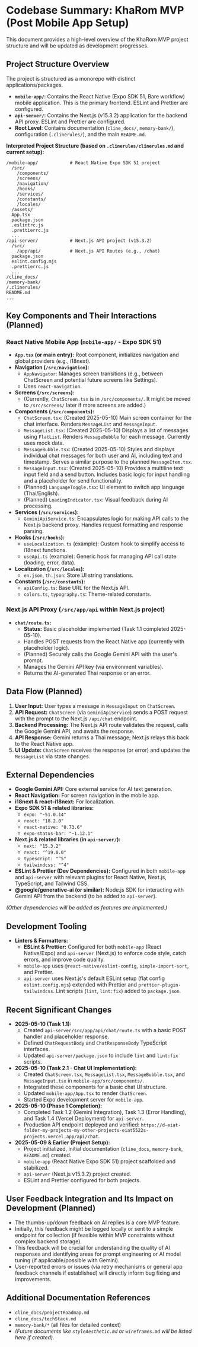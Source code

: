 # Codebase Summary: KhaRom MVP (Post Mobile App Setup)

This document provides a high-level overview of the KhaRom MVP project structure and will be updated as development progresses.

## Project Structure Overview
The project is structured as a monorepo with distinct applications/packages.
- **`mobile-app/`**: Contains the React Native (Expo SDK 51, Bare workflow) mobile application. This is the primary frontend. ESLint and Prettier are configured.
- **`api-server/`**: Contains the Next.js (v15.3.2) application for the backend API proxy. ESLint and Prettier are configured.
- **Root Level**: Contains documentation (`cline_docs/`, `memory-bank/`), configuration (`.clinerules/`), and the main `README.md`.

**Interpreted Project Structure (based on `.clinerules/clinerules.md` and current setup):**
```
/mobile-app/            # React Native Expo SDK 51 project
  /src/
    /components/
    /screens/
    /navigation/
    /hooks/
    /services/
    /constants/
    /locales/
  /assets/
  App.tsx
  package.json
  .eslintrc.js
  .prettierrc.js
  ...
/api-server/            # Next.js API project (v15.3.2)
  /src/
    /app/api/           # Next.js API Routes (e.g., /chat)
  package.json
  eslint.config.mjs
  .prettierrc.js
  ...
/cline_docs/
/memory-bank/
/.clinerules/
README.md
...
```

## Key Components and Their Interactions (Planned)

### React Native Mobile App (`mobile-app/` - Expo SDK 51)
-   **`App.tsx` (or main entry):** Root component, initializes navigation and global providers (e.g., i18next).
-   **Navigation (`/src/navigation`):**
    -   `AppNavigator`: Manages screen transitions (e.g., between ChatScreen and potential future screens like Settings).
    -   Uses `react-navigation`.
-   **Screens (`/src/screens`):**
    -   (Currently, `ChatScreen.tsx` is in `/src/components/`. It might be moved to `/src/screens/` later if more screens are added.)
-   **Components (`/src/components`):**
    -   `ChatScreen.tsx`: (Created 2025-05-10) Main screen container for the chat interface. Renders `MessageList` and `MessageInput`.
    -   `MessageList.tsx`: (Created 2025-05-10) Displays a list of messages using `FlatList`. Renders `MessageBubble` for each message. Currently uses mock data.
    -   `MessageBubble.tsx`: (Created 2025-05-10) Styles and displays individual chat messages for both user and AI, including text and timestamp. Serves a similar purpose to the planned `MessageItem.tsx`.
    -   `MessageInput.tsx`: (Created 2025-05-10) Provides a multiline text input field and a send button. Includes basic logic for input handling and a placeholder for send functionality.
    -   (Planned) `LanguageToggle.tsx`: UI element to switch app language (Thai/English).
    -   (Planned) `LoadingIndicator.tsx`: Visual feedback during AI processing.
-   **Services (`/src/services`):**
    -   `GeminiApiService.ts`: Encapsulates logic for making API calls to the Next.js backend proxy. Handles request formatting and response parsing.
-   **Hooks (`/src/hooks`):**
    -   `useLocalization.ts` (example): Custom hook to simplify access to i18next functions.
    -   `useApi.ts` (example): Generic hook for managing API call state (loading, error, data).
-   **Localization (`/src/locales`):**
    -   `en.json`, `th.json`: Store UI string translations.
-   **Constants (`/src/constants`):**
    -   `apiConfig.ts`: Base URL for the Next.js API.
    -   `colors.ts`, `typography.ts`: Theme-related constants.

### Next.js API Proxy (`/src/app/api` within Next.js project)
-   **`chat/route.ts`:**
    -   **Status:** Basic placeholder implemented (Task 1.1 completed 2025-05-10).
    -   Handles POST requests from the React Native app (currently with placeholder logic).
    -   (Planned) Securely calls the Google Gemini API with the user's prompt.
    -   Manages the Gemini API key (via environment variables).
    -   Returns the AI-generated Thai response or an error.

## Data Flow (Planned)
1.  **User Input:** User types a message in `MessageInput` on `ChatScreen`.
2.  **API Request:** `ChatScreen` (via `GeminiApiService`) sends a POST request with the prompt to the Next.js `/api/chat` endpoint.
3.  **Backend Processing:** The Next.js API route validates the request, calls the Google Gemini API, and awaits the response.
4.  **API Response:** Gemini returns a Thai message; Next.js relays this back to the React Native app.
5.  **UI Update:** `ChatScreen` receives the response (or error) and updates the `MessageList` via state changes.

## External Dependencies
-   **Google Gemini API:** Core external service for AI text generation.
-   **React Navigation:** For screen navigation in the mobile app.
-   **i18next & react-i18next:** For localization.
-   **Expo SDK 51 & related libraries:**
    -   `expo: "~51.0.14"`
    -   `react: "18.2.0"`
    -   `react-native: "0.73.6"`
    -   `expo-status-bar: "~1.12.1"`
-   **Next.js & related libraries (in `api-server/`):**
    -   `next: "15.3.2"`
    -   `react: "^19.0.0"`
    -   `typescript: "^5"`
    -   `tailwindcss: "^4"`
-   **ESLint & Prettier (Dev Dependencies):** Configured in both `mobile-app` and `api-server` with relevant plugins for React Native, Next.js, TypeScript, and Tailwind CSS.
-   **@google/generative-ai (or similar):** Node.js SDK for interacting with Gemini API from the backend (to be added to `api-server`).

*(Other dependencies will be added as features are implemented.)*

## Development Tooling
-   **Linters & Formatters:**
    -   **ESLint & Prettier:** Configured for both `mobile-app` (React Native/Expo) and `api-server` (Next.js) to enforce code style, catch errors, and improve code quality.
    -   `mobile-app` uses `@react-native/eslint-config`, `simple-import-sort`, and Prettier.
    -   `api-server` uses Next.js's default ESLint setup (flat config `eslint.config.mjs`) extended with Prettier and `prettier-plugin-tailwindcss`. Lint scripts (`lint`, `lint:fix`) added to `package.json`.

## Recent Significant Changes
-   **2025-05-10 (Task 1.1):**
    -   Created `api-server/src/app/api/chat/route.ts` with a basic POST handler and placeholder response.
    -   Defined `ChatRequestBody` and `ChatResponseBody` TypeScript interfaces.
    -   Updated `api-server/package.json` to include `lint` and `lint:fix` scripts.
-   **2025-05-10 (Task 2.1 - Chat UI Implementation):**
    -   Created `ChatScreen.tsx`, `MessageList.tsx`, `MessageBubble.tsx`, and `MessageInput.tsx` in `mobile-app/src/components/`.
    -   Integrated these components for a basic chat UI structure.
    -   Updated `mobile-app/App.tsx` to render `ChatScreen`.
    -   Started Expo development server for `mobile-app`.
-   **2025-05-10 (Phase 1 Completion):**
    -   Completed Task 1.2 (Gemini Integration), Task 1.3 (Error Handling), and Task 1.4 (Vercel Deployment) for `api-server`.
    -   Production API endpoint deployed and verified: `https://d-eiat-folder-my-projects-my-other-projects-eiat5522s-projects.vercel.app/api/chat`.
-   **2025-05-09 & Earlier (Project Setup):**
    -   Project initialized, initial documentation (`cline_docs`, `memory-bank`, `README.md`) created.
    -   `mobile-app` (React Native Expo SDK 51) project scaffolded and stabilized.
    -   `api-server` (Next.js v15.3.2) project created.
    -   ESLint and Prettier configured for both projects.

## User Feedback Integration and Its Impact on Development (Planned)
-   The thumbs-up/down feedback on AI replies is a core MVP feature.
-   Initially, this feedback might be logged locally or sent to a simple endpoint for collection (if feasible within MVP constraints without complex backend storage).
-   This feedback will be crucial for understanding the quality of AI responses and identifying areas for prompt engineering or AI model tuning (if applicable/possible with Gemini).
-   User-reported errors or issues (via retry mechanisms or general app feedback channels if established) will directly inform bug fixing and improvements.

## Additional Documentation References
-   `cline_docs/projectRoadmap.md`
-   `cline_docs/techStack.md`
-   `memory-bank/*` (all files for detailed context)
-   *(Future documents like `styleAesthetic.md` or `wireframes.md` will be listed here if created).*
